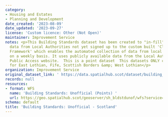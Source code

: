 ```yaml
---
category:
- Housing and Estates
- Planning and Development
date_created: '2023-08-09'
date_updated: '2023-09-27'
license: 'Custom licence: Other (Not Open)'
maintainer: Improvement Service
notes: <p>This Building Standards dataset has been created to "in-fill" the missing
  data from Local Authorities not yet signed up to the custom built 'Cloud Connector
  Framework' which enables the automated collection of data from local data systems
  on a weekly basis. It uses publicly available data from the Local Authorities IDOX
  Public Access website.  This is a point dataset  This datasets ONLY contains data
  for East Lothian, Fife, Scottish Borders &amp; West Lothian</p>
organization: Improvement Service
original_dataset_link: ' https://data.spatialhub.scot/dataset/building_standards_unofficial-is'
records: null
resources:
- format: WFS
  name: 'Building Standards: Unofficial (Points) '
  url: https://geo.spatialhub.scot/geoserver/sh_bldstdunof/wfs?service=wfs&typeName=sh_bldstdunof:pub_bldstdunofpnt
schema: default
title: 'Building Standards: Unofficial - Scotland'
---
```

